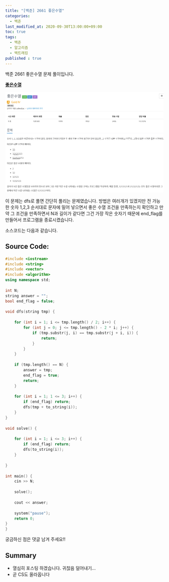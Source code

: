 ```yaml
---
title: "[백준] 2661 좋은수열"
categories: 
  - 백준
last_modified_at: 2020-09-30T13:00:00+09:00
toc: true
tags: 
  - 백준
  - 알고리즘
  - 백트래킹
published : true
---
```


백준 2661 좋은수열 문제 풀이입니다. 

**[좋은수열](https://www.acmicpc.net/problem/2661)**

![문제](/assets/images/백준/BOJ_2661.png)


이 문제는 dfs로 풀면 간단히 풀리는 문제였습니다. 방법은 여러개가 있겠지만 전 가능한 숫자 1,2,3 순서대로 문자에 밀어 넣으면서 
좋은 수열 조건을 만족하는지 확인하고 만약 그 조건을 만족하면서 N과 길이가 같다면 그건 가장 작은 숫자기 때문에 end_flag를 만들어서 프로그램을 종료시켰습니다. 

소스코드는 다음과 같습니다. 

Source Code:
-----

```cpp
#include <iostream>
#include <string>
#include <vector>
#include <algorithm>
using namespace std;

int N;
string answer = "";
bool end_flag = false;

void dfs(string tmp) {
	
	for (int i = 1; i <= tmp.length() / 2; i++) {
		for (int j = 0; j <= tmp.length() - 2 * i; j++) {
			if (tmp.substr(j, i) == tmp.substr(j + i, i)) {
				return;
			}
		}
	}

	if (tmp.length() == N) {
		answer = tmp;
		end_flag = true;
		return;
	}

	for (int i = 1; 1 <= 3; i++) {
		if (end_flag) return;
		dfs(tmp + to_string(i));
	}
}

void solve() {
	
	for (int i = 1; i <= 3; i++) {
		if (end_flag) return;
		dfs(to_string(i));
	}

}

int main() {
	cin >> N;

	solve();

	cout << answer;

	system("pause");
	return 0;
}
}
```

궁금하신 점은 댓글 남겨 주세요!! 

## Summary 
- 열심히 포스팅 하겠습니다. 귀찮음 덜어내기...
- 곧 CS도 올라옵니다